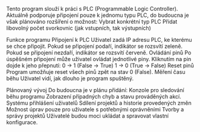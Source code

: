Tento program slouží k práci s PLC (Programmable Logic Controller).
Aktuálně podporuje připojení pouze k jednomu typu PLC, do budoucna je však plánováno rozšíření o možnost:
Vybrat konkrétní typ PLC
Přidat libovolný počet svorkovnic (jak vstupních, tak výstupních)

Funkce programu
Připojení k PLC
Uživatel zadá IP adresu PLC, ke kterému se chce připojit.
Pokud se připojení podaří, indikátor se rozsvítí zeleně.
Pokud se připojení nezdaří, indikátor se rozsvítí červeně.
Ovládání pinů
Po úspěšném připojení může uživatel ovládat jednotlivé piny.
Kliknutím na pin dojde k jeho přepnutí:
0 → 1 (False → True)
1 → 0 (True → False)
Reset pinů
Program umožňuje reset všech pinů zpět na stav 0 (False).
Měření času běhu
Uživatel vidí, jak dlouho je program spuštěný.

Plánovaný vývoj
Do budoucna je v plánu přidání:
Konzole pro sledování běhu programu
Zobrazení případných chyb a stavu prováděných akcí.
Systému přihlášení uživatelů
Sdílení projektů a historie provedených změn
Možnost úprav pouze pro uživatele s potřebnými oprávněními
Tvorby a správy projektů
Uživatelé budou moci ukládat a spravovat vlastní konfigurace.
